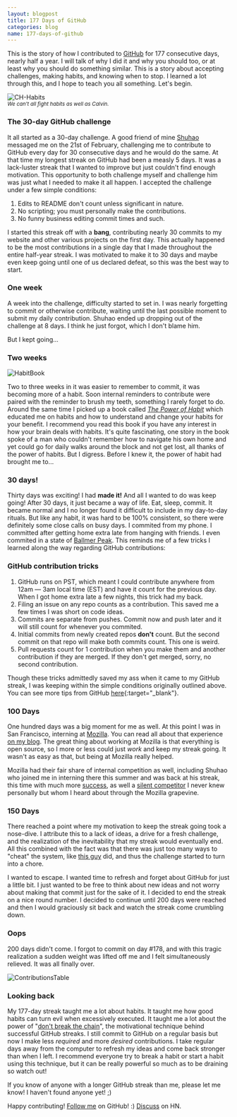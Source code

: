 ```yaml
---
layout: blogpost
title: 177 Days of GitHub
categories: blog
name: 177-days-of-github
---
```


This is the story of how I contributed to [GitHub][ryanseys-gh] for 177 consecutive days, nearly half a year. I will talk of why I did it and why you should too, or at least why you should do something similar. This is a story about accepting challenges, making habits, and knowing when to stop. I learned a lot through this, and I hope to teach you all something. Let's begin.<!-- truncate_here -->

![CH-Habits][ch-habits]
<br />
<i><small>We can't all fight habits as well as Calvin.</small></i>

### The 30-day GitHub challenge

It all started as a 30-day challenge. A good friend of mine [Shuhao][shuhao] messaged me on the 21st of February, challenging me to contribute to GitHub every day for 30 consecutive days and he would do the same. At that time my longest streak on GitHub had been a measly 5 days. It was a lack-luster streak that I wanted to improve but just couldn't find enough motivation. This opportunity to both challenge myself and challenge him was just what I needed to make it all happen. I accepted the challenge under a few simple conditions:

1. Edits to README don't count unless significant in nature.
2. No scripting; you must personally make the contributions.
3. No funny business editing commit times and such.

I started this streak off with a **bang**, contributing nearly 30 commits to my website and other various projects on the first day. This actually happened to be the most contributions in a single day that I made throughout the entire half-year streak. I was motivated to make it to 30 days and maybe even keep going until one of us declared defeat, so this was the best way to start.

### One week

A week into the challenge, difficulty started to set in. I was nearly forgetting to commit or otherwise contribute, waiting until the last possible moment to submit my daily contribution. Shuhao ended up dropping out of the challenge at 8 days. I think he just forgot, which I don't blame him.

But I kept going...

### Two weeks

![HabitBook][habit-book]

Two to three weeks in it was easier to remember to commit, it was becoming more of a habit. Soon internal reminders to contribute were paired with the reminder to brush my teeth, something I rarely forget to do. Around the same time I picked up a book called *[The Power of Habit][power-o-habit]* which educated me on habits and how to understand and change your habits for your benefit. I recommend you read this book if you have any interest in how your brain deals with habits. It's quite fascinating, one story in the book spoke of a man who couldn't remember how to navigate his own home and yet could go for daily walks around the block and not get lost, all thanks of the power of habits. But I digress. Before I knew it, the power of habit had brought me to...

### 30 days!

Thirty days was exciting! I had **made it!** And all I wanted to do was keep going! After 30 days, it just became a way of life. Eat, sleep, commit. It became normal and I no longer found it difficult to include in my day-to-day rituals. But like any habit, it was hard to be 100% consistent, so there were definitely some close calls on busy days. I commited from my phone. I committed after getting home extra late from hanging with friends. I even commited in a state of [Ballmer Peak][ballmer]. This reminds me of a few tricks I learned along the way regarding GitHub contributions:

### GitHub contribution tricks

1. GitHub runs on PST, which meant I could contribute anywhere from 12am &mdash; 3am local time (EST) and have it count for the previous day. When I got home extra late a few nights, this trick had my back.
2. Filing an issue on any repo counts as a contribution. This saved me a few times I was short on code ideas.
3. Commits are separate from pushes. Commit now and push later and it will still count for whenever you commited.
4. Initial commits from newly created repos **don't** count. But the second commit on that repo will make both commits count. This one is weird.
5. Pull requests count for 1 contribution when you make them and another contribution if they are merged. If they don't get merged, sorry, no second contribution.

Though these tricks admittedly saved my ass when it came to my GitHub streak, I was keeping within the simple conditions originally outlined above. You can see more tips from GitHub [here][ghtips]{:target="_blank"}.

### 100 Days

One hundred days was a big moment for me as well. At this point I was in San Francisco, interning at [Mozilla][mozilla]. You can read all about that experience [on my blog][summer-at-mozilla]. The great thing about working at Mozilla is that everything is open source, so I more or less could just *work* and keep my streak going. It wasn't as easy as that, but being at Mozilla really helped.

Mozilla had their fair share of internal competition as well, including Shuhao who joined me in interning there this summer and was back at his streak, this time with much more [success][shuhao-gh], as well a [silent competitor][willkg] I never knew personally but whom I heard about through the Mozilla grapevine.

### 150 Days

There reached a point where my motivation to keep the streak going took a nose-dive. I attribute this to a lack of ideas, a drive for a fresh challenge, and the realization of the inevitability that my streak would eventually end. All this combined with the fact was that there was just too many ways to "cheat" the system, like [this guy][shameful] did, and thus the challenge started to turn into a chore.

I wanted to escape. I wanted time to refresh and forget about GitHub for just a little bit. I just wanted to be free to think about new ideas and not worry about making that commit just for the sake of it. I decided to end the streak on a nice round number. I decided to continue until 200 days were reached and then I would graciously sit back and watch the streak come crumbling down.

### Oops

200 days didn't come. I forgot to commit on day #178, and with this tragic realization a sudden weight was lifted off me and I felt simultaneously relieved. It was all finally over.

![ContributionsTable][streak-pic]

### Looking back

My 177-day streak taught me a lot about habits. It taught me how good habits can turn evil when excessively executed. It taught me a lot about the power of "[don't break the chain][chain]", the motivational technique behind successful GitHub streaks. I still commit to GitHub on a regular basis but now I make less *required* and more *desired* contributions. I take regular days away from the computer to refresh my ideas and come back stronger than when I left. I recommend everyone try to break a habit or start a habit using this technique, but it can be really powerful so much as to be draining so watch out!

If you know of anyone with a longer GitHub streak than me, please let me know! I haven't found anyone yet! ;)

Happy contributing! [Follow me][ryanseys-gh] on GitHub! :) [Discuss][hn-link] on HN.

[shuhao]: https://shuhaowu.com/ "Shuhao Wu"
[ballmer]: https://xkcd.com/323/ "Ballmer Peak"
[ghtips]: https://help.github.com/articles/why-are-my-contributions-not-showing-up-on-my-profile "GitHub Contribution Tips"
[mozilla]: https://www.mozilla.org/ "Mozilla"
[summer-at-mozilla]: /blog/summer-at-mozilla "My Summer at Mozilla"
[willkg]: https://github.com/willkg "Will Kahn-Greene"
[shuhao-gh]: https://github.com/shuhaowu "Shuhao Wu GitHub"
[shameful]: https://github.com/antimatter15/daily "Shameful"
[chain]: http://dontbreakthechain.com/what "Do Not Break The Chain"
[ryanseys-gh]: https://github.com/ryanseys "Ryan Seys GitHub"
[streak-pic]: /img/streak.png "GitHub streak"
[ch-habits]: /img/ch_habit.gif "Calvin and Hobbes - Bill Watterson"
[power-o-habit]: http://www.amazon.com/The-Power-Habit-What-Business/dp/1400069289 "The Power of Habit"
[habit-book]: /img/habit-book.png "The Power of Habit"
[hn-link]: https://news.ycombinator.com/item?id=6389019 "Hacker News discussion"
